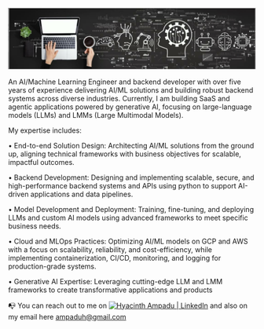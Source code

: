 ![alt_text](https://github.com/JoAmps/Classical-Machine-Learning-Folder/blob/main/Screenshot%202023-02-02%20at%208.41.34%20PM.png)

An AI/Machine Learning Engineer and backend developer with over five years of experience delivering AI/ML solutions and building robust backend systems across diverse industries. Currently, I am building SaaS and agentic applications powered by generative AI, focusing on large-language models (LLMs) and LMMs (Large Multimodal Models). 

My expertise includes:

• End-to-end Solution Design: Architecting AI/ML solutions from the ground up, aligning technical
frameworks with business objectives for scalable, impactful outcomes.

• Backend Development: Designing and implementing scalable, secure, and high-performance backend systems and APIs using python to support AI-driven applications and data pipelines.

• Model Development and Deployment: Training, fine-tuning, and deploying LLMs and custom AI
models using advanced frameworks to meet specific business needs.

• Cloud and MLOps Practices: Optimizing AI/ML models on GCP and AWS with a focus on
scalability, reliability, and cost-efficiency, while implementing containerization, CI/CD, monitoring,
and logging for production-grade systems.

• Generative AI Expertise: Leveraging cutting-edge LLM and LMM frameworks to create
transformative applications and products


📭 You can reach out to me on <a href="https://www.linkedin.com/in/hyacinth-ampadu/"><img align="!" src="https://raw.githubusercontent.com/yushi1007/yushi1007/main/images/linkedin.svg" alt="Hyacinth Ampadu | LinkedIn" width="21px"/></a> and also on my email here  ampaduh@gmail.com




